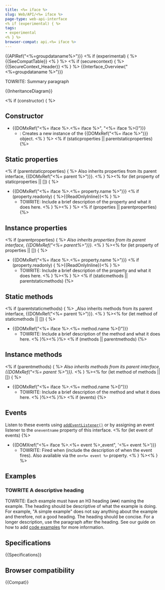 ```yaml
---
title: <%= iface %>
slug: Web/API/<%= iface %>
page-type: web-api-interface
<% if (experimental) { %>
tags:
- experimental
<% } %>
browser-compat: api.<%= iface %>
---
```

{{APIRef("<%=groupdataname%>")}}
<% if (experimental) { %>
{{SeeCompatTable}}
<% } %>
<% if (securecontext) { %>
{{SecureContext_Header}}
<% } %>
{{Interface_Overview("<%=groupdataname %>")}}

TOWRITE: Summary paragraph

{{InheritanceDiagram}}

<% if (constructor) { %>
## Constructor

- {{DOMxRef("<%= iface %>.<%= iface %>", "<%= iface %>()")}}
  - : Creates a new instance of the {{DOMxRef("<%= iface %>")}} object.
<% } %>
<% if (staticproperties || parentstaticproperties) {%>
## Static properties
<% if (parentstaticproperties) { %>
Also inherits properties from its parent interface, {{DOMxRef("<%= parent %>")}}.
<% } %><% for (let property of staticproperties || []) { %>
- {{DOMxRef("<%= iface %>.<%= property.name %>")}} <% if (property.readonly) { %>{{ReadOnlyInline}}<% } %>
  - TOWRITE: Include a brief description of the property and what it does here.
<% } %><% } %>
<% if (properties || parentproperties) {%>
## Instance properties
<% if (parentproperties) { %>
_Also inherits properties from its parent interface, {{DOMxRef("<%= parent%>")}}._
<% } %><% for (let property of properties || []) { %>
- {{DOMxRef("<%= iface %>.<%= property.name %>")}} <% if (property.readonly) { %>{{ReadOnlyInline}}<% } %>
  - TOWRITE: Include a brief description of the property and what it does here.
<% } %><% } %>
<% if (staticmethods || parentstaticmethods) {%>
## Static methods
<% if (parentstaticmethods) { %>
_Also inherits methods from its parent interface, {{DOMxRef("<%= parent %>")}}.
<% } %><% for (let method of staticmethods || []) { %>
- {{DOMxRef("<%= iface %>.<%= method.name %>()")}}
  - TOWRITE: Include a brief description of the method and what it does here.
<% }%><% }%>
<% if (methods || parentmethods) {%>
## Instance methods
<% if (parentmethods) { %>
_Also inherits methods from its parent interface, {{DOMxRef("<%= parent %>")}}._
<% } %><% for (let method of methods || []) { %>
- {{DOMxRef("<%= iface %>.<%= method.name %>()")}}
  - TOWRITE: Include a brief description of the method and what it does here.
<% }%><% }%>
<% if (events) {%>
## Events

Listen to these events using [`addEventListener()`](/en-US/docs/Web/API/EventTarget/addEventListener) or by assigning an event listener to the `oneventname` property of this interface.
<% for (let event of events) {%>
- {{DOMXref("<%= iface %>.<%= event %>_event", '<%= event %>')}}
  - TOWRITE: Fired when (include the description of when the event fires).
    Also available via the `on<%= event %>` property.
<% } %><% } %>

## Examples

### TOWRITE A descriptive heading

TOWRITE: Each example must have an H3 heading (`###`) naming the example. The heading should be descriptive of what the example is doing. For example, "A simple example" does not say anything about the example and therefore, not a good heading. The heading should be concise. For a longer description, use the paragraph after the heading. See our guide on how to add [code examples](/en-US/docs/MDN/Writing_guidelines/Page_structures/Code_examples) for more information.

## Specifications

{{Specifications}}

## Browser compatibility

{{Compat}}
